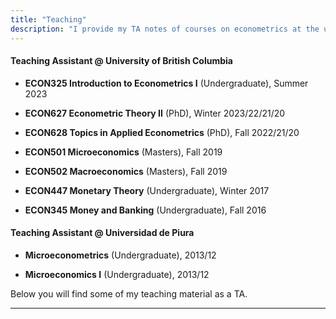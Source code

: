 ```yaml
---
title: "Teaching"
description: "I provide my TA notes of courses on econometrics at the undergraduate and graduate level."
---
```


#### Teaching Assistant @ University of British Columbia 

- **ECON325 Introduction to Econometrics I** (Undergraduate), Summer 2023

- **ECON627 Econometric Theory II** (PhD), Winter 2023/22/21/20

- **ECON628 Topics in Applied Econometrics** (PhD), Fall 2022/21/20

- **ECON501 Microeconomics** (Masters), Fall 2019

- **ECON502 Macroeconomics** (Masters), Fall 2019

- **ECON447 Monetary Theory** (Undergraduate), Winter 2017

- **ECON345 Money and Banking** (Undergraduate), Fall 2016

#### Teaching Assistant @ Universidad de Piura 

- **Microeconometrics** (Undergraduate), 2013/12

- **Microeconomics I** (Undergraduate), 2013/12


Below you will find some of my teaching material as a TA. 

---